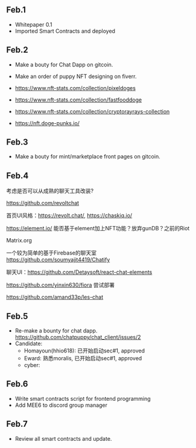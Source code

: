 ## Feb.1
* Whitepaper 0.1
* Imported Smart Contracts and deployed

## Feb.2
* Make a bouty for Chat Dapp on gitcoin.
* Make an order of puppy NFT designing on fiverr.

* https://www.nft-stats.com/collection/pixeldoges
* https://www.nft-stats.com/collection/fastfooddoge
* https://www.nft-stats.com/collection/cryptorayrays-collection
* https://nft.doge-punks.io/

## Feb.3
* Make a bouty for mint/marketplace front pages on gitcoin.

## Feb.4
考虑是否可以从成熟的聊天工具改装?

https://github.com/revoltchat

首页UI风格：https://revolt.chat/, https://chaskiq.io/

https://element.io/ 能否基于element加上NFT功能？放弃gunDB？之前的Riot

Matrix.org

一个较为简单的基于Firebase的聊天室
https://github.com/soumyajit4419/Chatify

聊天UI：https://github.com/Detaysoft/react-chat-elements

https://github.com/yinxin630/fiora 尝试部署

https://github.com/amand33p/les-chat

## Feb.5
* Re-make a bounty for chat dapp. https://github.com/chatpuppy/chat_client/issues/2
* Candidate:
  * Homayoun(hhio618): 已开始启动sec#1, approved
  * Eward: 熟悉moralis, 已开始启动sec#1, approved
  * cyber: 

## Feb.6
* Write smart contracts script for frontend programming
* Add MEE6 to discord group manager

## Feb.7
* Review all smart contracts and update.


